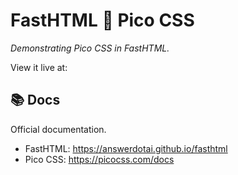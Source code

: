 # FastHTML 💙 Pico CSS
*Demonstrating Pico CSS in FastHTML.*

View it live at: <!-- kit + GHP links -->

## 📚 Docs
Official documentation. <!-- and other useful resources. -->

- FastHTML: <https://answerdotai.github.io/fasthtml>
- Pico CSS: <https://picocss.com/docs>
